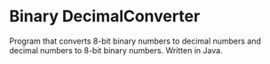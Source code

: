 # Binary DecimalConverter

Program that converts 8-bit binary numbers to decimal numbers and decimal numbers to 8-bit binary numbers. Written in Java.

